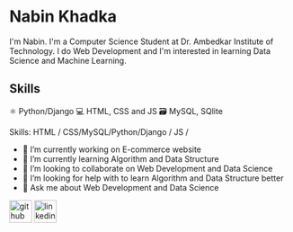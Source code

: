 # Nabin Khadka
I'm Nabin. I'm a Computer Science Student at Dr. Ambedkar Institute of Technology. I do Web Development and I'm interested in learning Data Science and Machine Learning.

## Skills
⚛ Python/Django
💻 HTML, CSS and JS
🗃 MySQL, SQlite


Skills:  HTML / CSS/MySQL/Python/Django / JS /

- 🔭 I’m currently working on E-commerce website 
- 🌱 I’m currently learning Algorithm and Data Structure 
- 👯 I’m looking to collaborate on Web Development and Data Science 
- 🤔 I’m looking for help with to learn Algorithm and Data Structure better 
- 💬 Ask me about Web Development and Data Science 


[<img src='https://cdn.jsdelivr.net/npm/simple-icons@3.0.1/icons/github.svg' alt='github' height='40'>](https://github.com/NabinKhadka1)  [<img src='https://cdn.jsdelivr.net/npm/simple-icons@3.0.1/icons/linkedin.svg' alt='linkedin' height='40'>](https://www.linkedin.com/in/nabin-khadka-782b85192//)  

